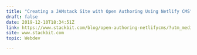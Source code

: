 ```yaml
---
title: "Creating a JAMstack Site with Open Authoring Using Netlify CMS"
draft: false
date: 2019-12-10T18:34:51Z
link: https://www.stackbit.com/blog/open-authoring-netlifycms/?utm_medium=RSS&utm_source=hune
site: www.stackbit.com
topic: Webdev  

---
```

